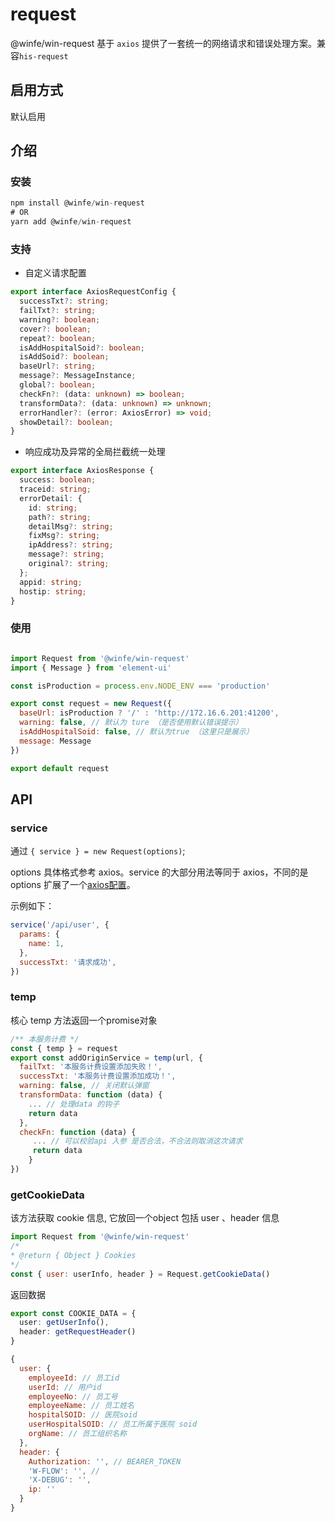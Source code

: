 # request

@winfe/win-request 基于 `axios` 提供了一套统一的网络请求和错误处理方案。兼容`his-request`

## 启用方式
默认启用

## 介绍

### 安装

```javascript
npm install @winfe/win-request
# OR
yarn add @winfe/win-request
```
### 支持
- 自定义请求配置
```typescript
export interface AxiosRequestConfig {
  successTxt?: string;
  failTxt?: string;
  warning?: boolean;
  cover?: boolean;
  repeat?: boolean;
  isAddHospitalSoid?: boolean;
  isAddSoid?: boolean;
  baseUrl?: string;
  message?: MessageInstance;
  global?: boolean;
  checkFn?: (data: unknown) => boolean;
  transformData?: (data: unknown) => unknown;
  errorHandler?: (error: AxiosError) => void;
  showDetail?: boolean;
}
```
- 响应成功及异常的全局拦截统一处理
```typescript
export interface AxiosResponse {
  success: boolean;
  traceid: string;
  errorDetail: {
    id: string;
    path?: string;
    detailMsg?: string;
    fixMsg?: string;
    ipAddress?: string;
    message?: string;
    original?: string;
  };
  appid: string;
  hostip: string;
}
```


### 使用

```javascript

import Request from '@winfe/win-request'
import { Message } from 'element-ui'

const isProduction = process.env.NODE_ENV === 'production'

export const request = new Request({
  baseUrl: isProduction ? '/' : 'http://172.16.6.201:41200',
  warning: false, // 默认为 ture （是否使用默认错误提示）
  isAddHospitalSoid: false, // 默认为true （这里只是展示）
  message: Message
})

export default request
```


## API

### service
通过 `{ service } = new Request(options)`; 

options 具体格式参考 axios。service 的大部分用法等同于 axios，不同的是 options 扩展了一个[axios配置](/plugins/request.html#支持)。

示例如下：

```javascript
service('/api/user', {
  params: {
    name: 1,
  },
  successTxt: '请求成功',
})
```


### temp

核心 temp 方法返回一个promise对象

``` javascript
/** 本服务计费 */
const { temp } = request
export const addOriginService = temp(url, {
  failTxt: '本服务计费设置添加失败！',
  successTxt: '本服务计费设置添加成功！',
  warning: false, // 关闭默认弹窗
  transformData: function (data) {
  	... // 处理data 的钩子
    return data
  },
  checkFn: function (data) {
	 ... // 可以校验api 入参 是否合法，不合法则取消这次请求
	 return data
	}
})
```

### getCookieData

该方法获取 cookie 信息, 它放回一个object 包括 user 、header 信息

```javascript
import Request from '@winfe/win-request'
/*
* @return { Object } Cookies
*/
const { user: userInfo, header } = Request.getCookieData()
```

返回数据

```typescript
export const COOKIE_DATA = {
  user: getUserInfo(),
  header: getRequestHeader()
}
```

```javascript
{
  user: {
    employeeId: // 员工id
    userId: // 用户id
    employeeNo: // 员工号
    employeeName: // 员工姓名
    hospitalSOID: // 医院soid 
    userHospitalSOID: // 员工所属于医院 soid
    orgName: // 员工组织名称
  },
  header: {
    Authorization: '', // BEARER_TOKEN
    'W-FLOW': '', //
    'X-DEBUG': '',
    ip: ''
  }
}
```


